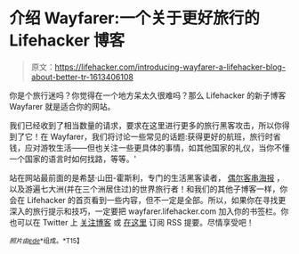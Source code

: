 # 介绍 Wayfarer:一个关于更好旅行的 Lifehacker 博客

> 原文：<https://lifehacker.com/introducing-wayfarer-a-lifehacker-blog-about-better-tr-1613406108>

你是个旅行迷吗？你觉得在一个地方呆太久很难吗？那么 Lifehacker 的新子博客 Wayfarer 就是适合你的网站。



我们已经收到了相当数量的请求，要求在这里进行更多的旅行黑客攻击，所以你得到了它！在 Wayfarer，我们将讨论一些常见的话题:获得更好的航班，旅行时省钱，应对游牧生活——但也关注一些更具体的事情，如其他国家的礼仪，当你不懂一个国家的语言时如何找路，等等。'

站在网站最前面的是希瑟·山田-霍斯利，专门的生活黑客读者， [偶尔客串海报](https://lifehacker.com/how-to-travel-with-a-group-of-friends-and-not-lose-you-1451652555) ，以及游遍七大洲(并在三个洲居住过)的世界旅行者！和我们的其他子博客一样，你会在 Lifehacker 的首页看到一些内容，但不一定是全部。所以，如果你在寻找更深入的旅行提示和技巧，一定要把 wayfarer.lifehacker.com 加入你的书签栏。你也可以在 Twitter 上 [关注博客](https://twitter.com/wayfarerLH) 或 [在这里](http://wayfarer.lifehacker.com/rss) 订阅 RSS 提要。尽情享受吧！

<small>*照片由*</small>[<small>*εde*</small>](https://www.flickr.com/photos/epsos/7928294800)<small>*组成。*T15】</small>